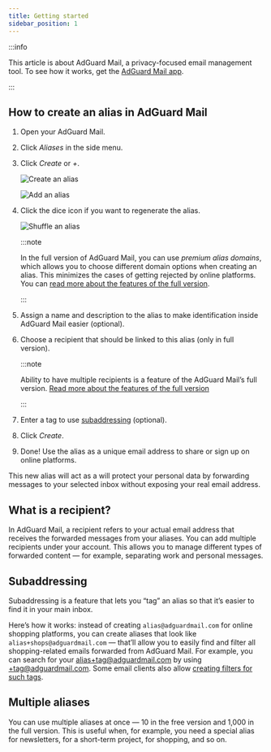 ```yaml
---
title: Getting started
sidebar_position: 1
---
```


:::info

This article is about AdGuard Mail, a privacy-focused email management tool. To see how it works, get the [AdGuard Mail app](https://agrd.io/download-kb-mail).

:::

## How to create an alias in AdGuard Mail

1. Open your AdGuard Mail.
1. Click *Aliases* in the side menu.
1. Click *Create* or *+*.

    ![Create an alias](https://cdn.adtidy.org/content/kb/mail/first-alias-create.png)

    ![Add an alias](https://cdn.adtidy.org/content/kb/mail/aliases-create.png)

1. Click the dice icon if you want to regenerate the alias.

    ![Shuffle an alias](https://cdn.adtidy.org/content/kb/mail/alias-shuffle.png)

    :::note

    In the full version of AdGuard Mail, you can use *premium alias domains*, which allows you to choose different domain options when creating an alias. This minimizes the cases of getting rejected by online platforms. You can [read more about the features of the full version](/subscription/free_vs_full.md).

    :::

1. Assign a name and description to the alias to make identification inside AdGuard Mail easier (optional).

1. Choose a recipient that should be linked to this alias (only in full version).

    :::note

    Ability to have multiple recipients is a feature of the AdGuard Mail’s full version. [Read more about the features of the full version](/subscription/free_vs_full.md)

    :::

1. Enter a tag to use [subaddressing](#subaddressing) (optional).

1. Click *Create*.

1. Done! Use the alias as a unique email address to share or sign up on online platforms.

This new alias will act as a will protect your personal data by forwarding messages to your selected inbox without exposing your real email address.

## What is a recipient?

In AdGuard Mail, a recipient refers to your actual email address that receives the forwarded messages from your aliases. You can add multiple recipients under your account. This allows you to manage different types of forwarded content — for example, separating work and personal messages.

## Subaddressing

Subaddressing is a feature that lets you “tag” an alias so that it’s easier to find it in your main inbox.

Here’s how it works: instead of creating `alias@adguardmail.com` for online shopping platforms, you can create aliases that look like `alias+shops@adguardmail.com` — that’ll allow you to easily find and filter all shopping-related emails forwarded from AdGuard Mail. For example, you can search for your alias+tag@adguardmail.com by using +tag@adguardmail.com. Some email clients also allow [creating filters for such tags](https://support.google.com/mail/answer/6579?sjid=13237949311055776988-EU).

## Multiple aliases

You can use multiple aliases at once — 10 in the free version and 1,000 in the full version. This is useful when, for example, you need a special alias for newsletters, for a short-term project, for shopping, and so on.
